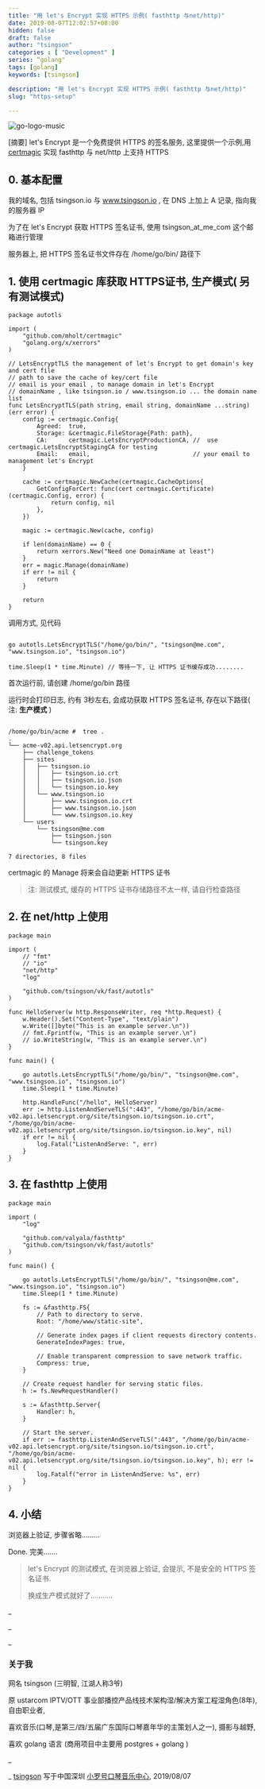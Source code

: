 ```yaml
---
title: "用 let's Encrypt 实现 HTTPS 示例( fasthttp 与net/http)"
date: 2019-08-07T12:02:57+08:00
hidden: false
draft: false
author: "tsingson"
categories : [ "Development" ]
series: “golang"
tags: [golang]
keywords: [tsingson]

description: "用 let's Encrypt 实现 HTTPS 示例( fasthttp 与net/http)"
slug: "https-setup"

---
```




 ![go-logo-music](/tech/assets/go-logo-music.jpg)





[摘要] let's Encrypt 是一个免费提供 HTTPS 的签名服务, 这里提供一个示例,用 [certmagic](https://github.com/mholt/certmagic) 实现 fasthttp 与 net/http 上支持 HTTPS
<!--more-->


## 0. 基本配置

我的域名, 包括 tsingson.io 与 www.tsingson.io , 在 DNS 上加上 A 记录, 指向我的服务器 IP

为了在 let's Encrypt 获取 HTTPS 签名证书, 使用 tsingson_at_me_com 这个邮箱进行管理

服务器上, 把 HTTPS 签名证书文件存在 /home/go/bin/ 路径下

## 1. 使用 certmagic 库获取 HTTPS证书, 生产模式( 另有测试模式)

```
package autotls

import (
	"github.com/mholt/certmagic"
	"golang.org/x/xerrors"
)

// LetsEncryptTLS the management of let's Encrypt to get domain's key and cert file
// path to save the cache of key/cert file
// email is your email , to manage domain in let's Encrypt
// domainName , like tsingson.io / www.tsingson.io ... the domain name list
func LetsEncryptTLS(path string, email string, domainName ...string) (err error) {
	config := certmagic.Config{
		Agreed:  true,
		Storage: &certmagic.FileStorage{Path: path},
		CA:      certmagic.LetsEncryptProductionCA, //  use certmagic.LetsEncryptStagingCA for testing
		Email:   email,                             // your email to management let's Encrypt
	}

	cache := certmagic.NewCache(certmagic.CacheOptions{
		GetConfigForCert: func(cert certmagic.Certificate) (certmagic.Config, error) {
			return config, nil
		},
	})

	magic := certmagic.New(cache, config)

	if len(domainName) == 0 {
		return xerrors.New("Need one DomainName at least")
	}
	err = magic.Manage(domainName)
	if err != nil {
		return
	}

	return
}
```

调用方式, 见代码

```

go autotls.LetsEncryptTLS("/home/go/bin/", "tsingson@me.com", "www.tsingson.io", "tsingson.io")

time.Sleep(1 * time.Minute) // 等待一下, 让 HTTPS 证书缓存成功........

```


首次运行前, 请创建 /home/go/bin 路径

运行时会打印日志, 约有 3秒左右, 会成功获取 HTTPS 签名证书, 存在以下路径( 注: **生产模式** )




```

/home/go/bin/acme #  tree .
.
└── acme-v02.api.letsencrypt.org
    ├── challenge_tokens
    ├── sites
    │   ├── tsingson.io
    │   │   ├── tsingson.io.crt
    │   │   ├── tsingson.io.json
    │   │   └── tsingson.io.key
    │   └── www.tsingson.io
    │       ├── www.tsingson.io.crt
    │       ├── www.tsingson.io.json
    │       └── www.tsingson.io.key
    └── users
        └── tsingson@me.com
            ├── tsingson.json
            └── tsingson.key

7 directories, 8 files

```
 

certmagic 的 Manage 将来会自动更新 HTTPS 证书


> 注: 测试模式, 缓存的 HTTPS 证书存储路径不太一样, 请自行检查路径
 


## 2. 在 net/http 上使用

```
package main

import (
    // "fmt"
    // "io"
    "net/http"
    "log"
    
    "github.com/tsingson/vk/fast/autotls"
)

func HelloServer(w http.ResponseWriter, req *http.Request) {
    w.Header().Set("Content-Type", "text/plain")
    w.Write([]byte("This is an example server.\n"))
    // fmt.Fprintf(w, "This is an example server.\n")
    // io.WriteString(w, "This is an example server.\n")
}

func main() {

	go autotls.LetsEncryptTLS("/home/go/bin/", "tsingson@me.com", "www.tsingson.io", "tsingson.io")
	time.Sleep(1 * time.Minute)
	
    http.HandleFunc("/hello", HelloServer)
    err := http.ListenAndServeTLS(":443", "/home/go/bin/acme-v02.api.letsencrypt.org/site/tsingson.io/tsingson.io.crt", "/home/go/bin/acme-v02.api.letsencrypt.org/site/tsingson.io/tsingson.io.key", nil)
    if err != nil {
        log.Fatal("ListenAndServe: ", err)
    }
}

```

## 3. 在 fasthttp 上使用

```
package main

import (
	"log"

	"github.com/valyala/fasthttp"
	"github.com/tsingson/vk/fast/autotls"
)

func main() {

	go autotls.LetsEncryptTLS("/home/go/bin/", "tsingson@me.com", "www.tsingson.io", "tsingson.io")
	time.Sleep(1 * time.Minute)
	
	fs := &fasthttp.FS{
		// Path to directory to serve.
		Root: "/home/www/static-site",

		// Generate index pages if client requests directory contents.
		GenerateIndexPages: true,

		// Enable transparent compression to save network traffic.
		Compress: true,
	}

	// Create request handler for serving static files.
	h := fs.NewRequestHandler()

	s := &fasthttp.Server{
		Handler: h,
	}

	// Start the server.
	if err := fasthttp.ListenAndServeTLS(":443", "/home/go/bin/acme-v02.api.letsencrypt.org/site/tsingson.io/tsingson.io.crt", "/home/go/bin/acme-v02.api.letsencrypt.org/site/tsingson.io/tsingson.io.key", h); err != nil {
		log.Fatalf("error in ListenAndServe: %s", err)
	}
}

```

## 4. 小结


浏览器上验证, 步骤省略......... 


Done.   完美.......


> let's Encrypt 的测试模式, 在浏览器上验证, 会提示, 不是安全的 HTTPS 签名证书.
> 
> 换成生产模式就好了...........





_



_


_





### 关于我

网名 tsingson (三明智, 江湖人称3爷)

原 ustarcom IPTV/OTT 事业部播控产品线技术架构湿/解决方案工程湿角色(8年), 自由职业者,

喜欢音乐(口琴,是第三/四/五届广东国际口琴嘉年华的主策划人之一), 摄影与越野, 

喜欢 golang 语言 (商用项目中主要用 postgres + golang )  


_

_
 [tsingson](https://github.com/tsingson) 写于中国深圳 [小罗号口琴音乐中心](https://tsingson.github.io/music/about-studio/),   2019/08/07



